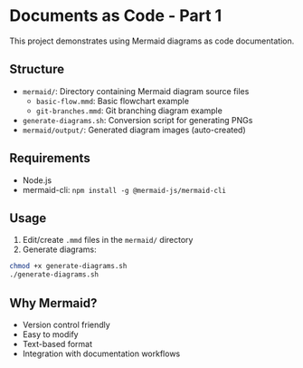 # Documents as Code - Part 1

This project demonstrates using Mermaid diagrams as code documentation.

## Structure

- `mermaid/`: Directory containing Mermaid diagram source files
  - `basic-flow.mmd`: Basic flowchart example
  - `git-branches.mmd`: Git branching diagram example
- `generate-diagrams.sh`: Conversion script for generating PNGs
- `mermaid/output/`: Generated diagram images (auto-created)

## Requirements

- Node.js
- mermaid-cli: `npm install -g @mermaid-js/mermaid-cli`

## Usage

1. Edit/create `.mmd` files in the `mermaid/` directory
2. Generate diagrams:

```bash
chmod +x generate-diagrams.sh
./generate-diagrams.sh
```

## Why Mermaid?

- Version control friendly
- Easy to modify
- Text-based format
- Integration with documentation workflows
